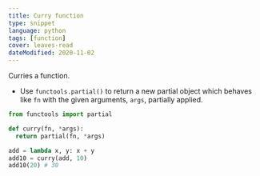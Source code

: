 ```yaml
---
title: Curry function
type: snippet
language: python
tags: [function]
cover: leaves-read
dateModified: 2020-11-02
---
```


Curries a function.

- Use `functools.partial()` to return a new partial object which behaves like `fn` with the given arguments, `args`, partially applied.

```py
from functools import partial

def curry(fn, *args):
  return partial(fn, *args)

add = lambda x, y: x + y
add10 = curry(add, 10)
add10(20) # 30
```
